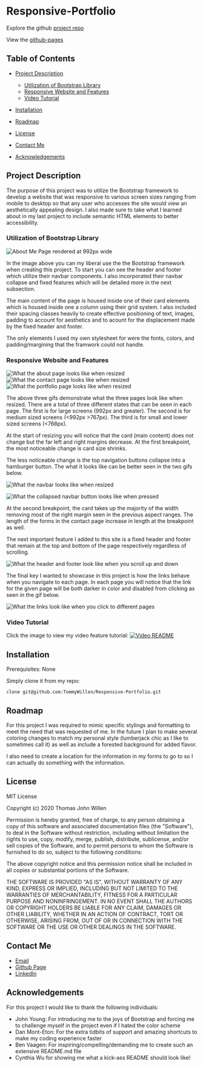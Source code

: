 # Responsive-Portfolio

Explore the github [project repo](https://github.com/TommyWillen/Responsive-Portfolio)

View the [github-pages](https://tommywillen.github.io/Responsive-Portfolio/)

## Table of Contents

- [Project Description](#Project-Description)

  - [Utilization of Bootstrap Library](#utilization-of-bootstrap-library)
  - [Responsive Website and Features](#Responsive-website-and-features)
  - [Video Tutorial](#video-tutorial)

- [Installation](#installation)

- [Roadmap](#roadmap)

- [License](#license)

- [Contact Me](#contact-me)

- [Acknowledgements](#acknowledgements)

## Project Description

The purpose of this project was to utilize the Bootstrap framework to develop a website that was responsive to various screen sizes ranging from mobile to desktop so that any user who accesses the site would view an aesthetically appealing design. I also made sure to take what I learned about in my last project to include semantic HTML elements to better accessibility.

### Utilization of Bootstrap Library

![About Me Page rendered at 992px wide](/assets/images/Screenshots/992-Responsive-Portfolio-Index.PNG "About me screenshot")

In the image above you can my liberal use the the Bootstrap framework when creating this project. To start you can see the header and footer which utilize their navbar components. I also incorporated their navbar collapse and fixed features which will be detailed more in the next subsection.

The main content of the page is housed inside one of their card elements which is housed inside one a column using their grid system. I also included their spacing classes heavily to create effective positioning of text, images, padding to account for aesthetics and to acount for the displacement made by the fixed header and footer.

The only elements I used my own stylesheet for were the fonts, colors, and padding/margining that the framwork could not handle.

### Responsive Website and Features

![What the about page looks like when resized](/assets/images/gifs/Responsive-Portfolio-AboutMe.gif "About me gif")
![What the contact page looks like when resized](/assets/images/gifs/Responsive-Portfolio-Contact.gif "Portfolio gif")
![What the portfolio page looks like when resized](assets/images/gifs/Responsive-Portfolio-PortfolioPage.gif "Contact gif")

The above three gifs demonstrate what the three pages look like when resized. There are a total of three different states that can be seen in each page. The first is for large screens \(992px and greater\). The second is for medium sized screens \(\<992px \>767px\). The third is for small and lower sized screens \(\<768px\).

At the start of resizing you will notice that the card \(main content\) does not change but the far left and right margins decrease. At the first breakpoint, the most noticeable change is card size shrinks.

The less noticeable change is the top navigation buttons collapse into a hamburger button. The what it looks like can be better seen in the two gifs below.

![What the navbar looks like when resized](/assets/images/gifs/Responsive-Portfolio-NavbarCollapse.gif "Navbar Collapse gif")

![What the collapsed navbar button looks like when pressed](/assets/images/gifs/Responsive-Portfolio-NavbarButton.gif "Navbar Button gif")

At the second breakpoint, the card takes up the majority of the width removing most of the right margin seen in the previous aspect ranges. The length of the forms in the contact page increase in length at the breakpoint as well.

The next important feature I added to this site is a fixed header and footer that remain at the top and bottom of the page respectively regardless of scrolling.

![What the header and footer look like when you scroll up and down](/assets/images/gifs/Responsive-Portfolio-StickyHead-StickyFoot.gif "Sticky Header and Footer gif")

The final key I wanted to showcase in this project is how the links behave when you navigate to each page. In each page you will notice that the link for the given page will be both darker in color and disabled from clicking as seen in the gif below.

![What the links look like when you click to different pages](/assets/images/gifs/Responsive-Portfolio-links.gif "Links gif")

### Video Tutorial

Click the image to view my video feature tutorial:
[![Video README](/assets/videos/Responsive-Portfolio-videoPoster.PNG)](https://www.youtube.com/watch?v=Z2UlkdjzfsY)

## Installation

Prerequisites\: None

Simply clone it from my repo\:

```
clone git@github.com:TommyWillen/Responsive-Portfolio.git
```

## Roadmap

For this project I was required to mimic specific stylings and formatting to meet the need that was requested of me. In the future I plan to make several coloring changes to match my personal style \(lumberjack chic as I like to sometimes call it\) as well as include a forested background for added flavor.

I also need to create a location for the information in my forms to go to so I can actually do something with the information.

## License

MIT License

Copyright (c) 2020 Thomas John Willen

Permission is hereby granted, free of charge, to any person obtaining a copy
of this software and associated documentation files (the "Software"), to deal
in the Software without restriction, including without limitation the rights
to use, copy, modify, merge, publish, distribute, sublicense, and/or sell
copies of the Software, and to permit persons to whom the Software is
furnished to do so, subject to the following conditions:

The above copyright notice and this permission notice shall be included in all
copies or substantial portions of the Software.

THE SOFTWARE IS PROVIDED "AS IS", WITHOUT WARRANTY OF ANY KIND, EXPRESS OR
IMPLIED, INCLUDING BUT NOT LIMITED TO THE WARRANTIES OF MERCHANTABILITY,
FITNESS FOR A PARTICULAR PURPOSE AND NONINFRINGEMENT. IN NO EVENT SHALL THE
AUTHORS OR COPYRIGHT HOLDERS BE LIABLE FOR ANY CLAIM, DAMAGES OR OTHER
LIABILITY, WHETHER IN AN ACTION OF CONTRACT, TORT OR OTHERWISE, ARISING FROM,
OUT OF OR IN CONNECTION WITH THE SOFTWARE OR THE USE OR OTHER DEALINGS IN THE
SOFTWARE.

## Contact Me

- [Email](TommyAllen1215@gmail.com)
- [Github Page](https://github.com/TommyWillen)
- [LinkedIn](https://www.linkedin.com/in/tommy-willen-12867b1b3/)

## Acknowledgements

For this project I would like to thank the following individuals\:

- John Young\: For introducing me to the joys of Bootstrap and forcing me to challenge myself in the project even if I hated the color scheme
- Dan Mont-Eton\: For the extra tidbits of support and amazing shortcuts to make my coding experience faster
- Ben Vaagen\: For inspiring\/compelling\/demanding me to create such an extensive <span>README.md</span> file
- Cynthia Wu for showing me what a kick\-ass README should look like!
